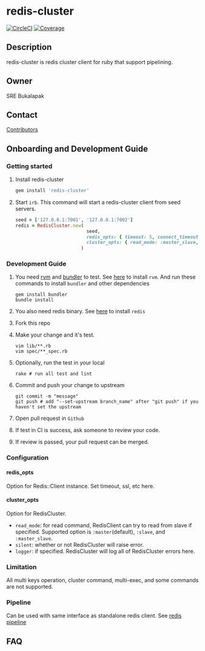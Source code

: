 # redis-cluster
[![CircleCI](https://circleci.com/gh/bukalapak/redis-cluster.svg?style=shield&circle-token=5ebe750ce74100b7bc18768395ec3e4ebd9f1a43)](https://circleci.com/gh/bukalapak/redis-cluster)
[![Coverage](https://codecov.io/gh/bukalapak/redis-cluster/branch/master/graph/badge.svg?token=cPZvgDYAft)](https://codecov.io/gh/bukalapak/redis-cluster)

## Description

redis-cluster is redis cluster client for ruby that support pipelining.

## Owner

SRE Bukalapak

## Contact

[Contributors](https://github.com/bukalapak/redis-cluster/graphs/contributors)

## Onboarding and Development Guide

### Getting started

1. Install redis-cluster

   ````ruby
   gem install 'redis-cluster'
   ````

2. Start `irb`. This command will start a redis-cluster client from seed servers.

   ````ruby
   seed = ['127.0.0.1:7001', '127.0.0.1:7002']
   redis = RedisCluster.new(
                             seed,
                             redis_opts: { timeout: 5, connect_timeout: 1 },
                             cluster_opts: { read_mode: :master_slave, silent: true, logger: Logger.new }
                           )
   ````

### Development Guide

1. You need [rvm](https://rvm.io) and [bundler](http://bundler.io/) to test.
   See [here](https://rvm.io/rvm/install) to install `rvm`.
   And run these commands to install `bundler` and other dependencies

   ````
   gem install bundler
   bundle install
   ````

2. You also need redis binary.
   See [here](https://redis.io/download) to install `redis`

3. Fork this repo

4. Make your change and it's test.

   ````
   vim lib/**.rb
   vim spec/**_spec.rb
   ````

5. Optionally, run the test in your local

   ````
   rake # run all test and lint
   ````

6. Commit and push your change to upstream

   ````
   git commit -m "message"
   git push # add "--set-upstream branch_name" after "git push" if you haven't set the upstream
   ````

7. Open pull request in `Github`

8. If test in CI is success, ask someone to review your code.

9. If review is passed, your pull request can be merged.

### Configuration

#### redis_opts

Option for Redis::Client instance. Set timeout, ssl, etc here.

#### cluster_opts

Option for RedisCluster.
- `read_mode`: for read command, RedisClient can try to read from slave if specified. Supported option is `:master`(default), `:slave`, and `:master_slave`.
- `silent`: whether or not RedisCluster will raise error.
- `logger`: if specified. RedisCluster will log all of RedisCluster errors here.

### Limitation

All multi keys operation, cluster command, multi-exec, and some commands are not supported.

### Pipeline

Can be used with same interface as standalone redis client. See [redis pipeline](https://github.com/redis/redis-rb#pipelining)

## FAQ
